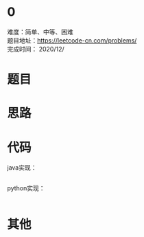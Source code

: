 # 0
难度：简单、中等、困难   
题目地址：https://leetcode-cn.com/problems/    
完成时间：  2020/12/   
# 题目

# 思路

# 代码
java实现：   
```

```
python实现：   
```

```
# 其他